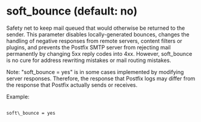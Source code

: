 # soft_bounce (default: no)

Safety net to keep mail queued that would otherwise be returned to
the sender. This parameter disables locally-generated bounces,
changes the handling of negative responses from remote servers,
content filters or plugins,
and prevents the Postfix SMTP server from rejecting mail permanently
by changing 5xx reply codes into 4xx. However, soft\_bounce is no
cure for address rewriting mistakes or mail routing mistakes.




Note: "soft\_bounce = yes" is in some cases implemented by modifying
server responses. Therefore, the response that Postfix logs may
differ from the response that Postfix actually sends or receives.




Example:




```

soft\_bounce = yes

```

